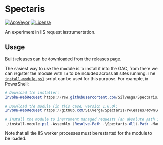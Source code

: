 # Spectaris

[![AppVeyor](https://img.shields.io/appveyor/ci/Silvenga/spectaris.svg?logo=appveyor&maxAge=3600&style=flat-square)](https://ci.appveyor.com/project/Silvenga/spectaris)
[![License](https://img.shields.io/github/license/silvenga/spectaris.svg?maxAge=86400&style=flat-square)](https://github.com/Silvenga/spectaris/blob/master/LICENSE)

An experiment in IIS request instrumentation.

## Usage

Built releases can be downloaded from the releases [page](https://github.com/Silvenga/Spectaris/releases). 

The easiest way to use the module is to install it into the GAC, from there we can register the module with IIS to be included across all sites running. The [`install-module.ps1`](./install-module.ps1) script can be used for this purpose. For example, in PowerShell:

```powershell
# Download the installer:
Invoke-WebRequest https://raw.githubusercontent.com/Silvenga/Spectaris/master/install-module.ps1 -OutFile install-module.ps1

# Download the module (in this case, version 1.0.0):
Invoke-WebRequest https://github.com/Silvenga/Spectaris/releases/download/1.0.0/Spectaris.dll -OutFile Spectaris.dll

# Install the module to instrument managed requests (an absolute path is required):
./install-module.ps1 -Assembly (Resolve-Path .\Spectaris.dll).Path -ManagedOnly
```

Note that all the IIS worker processes must be restarted for the module to be loaded.